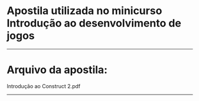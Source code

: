 # Apostila utilizada no minicurso Introdução ao desenvolvimento de jogos
____________
# Arquivo da apostila:
Introdução ao Construct 2.pdf
____________
